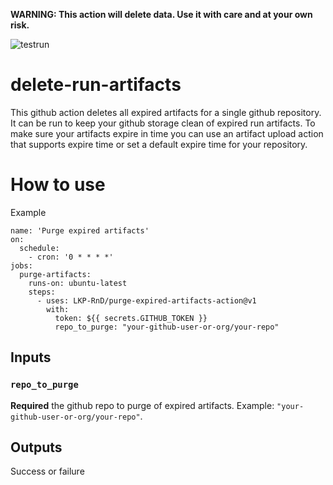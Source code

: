 **WARNING: This action will delete data. Use it with care and at your own risk.**

![testrun](https://github.com/LKP-RnD/purge-expired-artifacts-action/workflows/Build/badge.svg)

# delete-run-artifacts

This github action deletes all expired artifacts for a single github repository. It can be run to 
keep your github storage clean of expired run artifacts. To make sure your artifacts expire in time you can use
an artifact upload action that supports expire time or set a default expire time for your repository.

# How to use
Example

```
name: 'Purge expired artifacts'
on:
  schedule:
    - cron: '0 * * * *'
jobs:
  purge-artifacts:
    runs-on: ubuntu-latest
    steps:
      - uses: LKP-RnD/purge-expired-artifacts-action@v1
        with:
          token: ${{ secrets.GITHUB_TOKEN }}
          repo_to_purge: "your-github-user-or-org/your-repo"
```

## Inputs

### `repo_to_purge`

**Required** the github repo to purge of expired artifacts. Example: `"your-github-user-or-org/your-repo"`.

## Outputs

Success or failure
